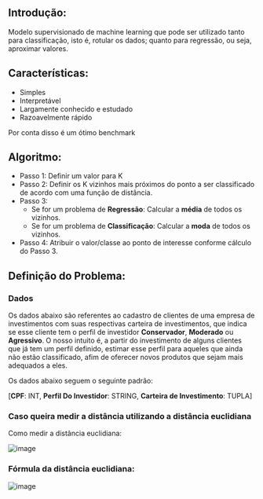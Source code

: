 ## Introdução:

Modelo supervisionado de machine learning que pode ser utilizado tanto para classificação, isto é, rotular os dados; quanto para regressão, ou seja, aproximar valores.

## Características:

- Simples
- Interpretável
- Largamente conhecido e estudado
- Razoavelmente rápido

Por conta disso é um ótimo benchmark

## Algoritmo:

- Passo 1:
    Definir um valor para K
- Passo 2:
    Definir os K vizinhos mais próximos do ponto a ser classificado de acordo com uma função de distância.
- Passo 3:
    - Se for um problema de **Regressão**:
        Calcular a **média** de todos os vizinhos.
    - Se for um problema de **Classificação**:
        Calcular a **moda** de todos os vizinhos.
- Passo 4:
    Atribuir o valor/classe ao ponto de interesse conforme cálculo do Passo 3.

## Definição do Problema:

### Dados
Os dados abaixo são referentes ao cadastro de clientes de uma empresa de investimentos com suas respectivas carteira de investimentos, que indica se esse cliente tem o perfil de investidor **Conservador**, **Moderado** ou **Agressivo**. O nosso intuito é, a partir do investimento de alguns clientes que já tem um perfil definido, estimar esse perfil para aqueles que ainda não estão classificado, afim de oferecer novos produtos que sejam mais adequados a eles.

Os dados abaixo seguem o seguinte padrão:

[**CPF**: INT, **Perfil Do Investidor**: STRING, **Carteira de Investimento**: TUPLA]

### Caso queira medir a distância utilizando a distância euclidiana

Como medir a distância euclidiana:

![image](https://github.com/user-attachments/assets/8b1f2d73-8978-4d20-9c12-904442a9c170)

### Fórmula da distância euclidiana:

![image](https://github.com/user-attachments/assets/2614dabe-ba7b-4318-9fb0-cf2c0f55818d)

